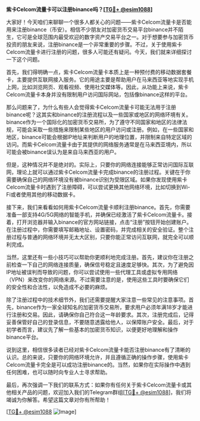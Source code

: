 **紫卡Celcom流量卡可以注册binance吗？[[TG💪+ @esim1088](https://t.me/s/esim1088)]**

大家好！今天咱们来聊聊一个很多人都关心的问题——紫卡Celcom流量卡是否能用来注册binance（币安）。相信不少朋友对加密货币交易平台binance并不陌生，它可是全球范围内最受欢迎的数字资产交易平台之一。对于想要参与加密货币投资的朋友来说，注册binance是一个非常重要的步骤。不过，关于使用紫卡Celcom流量卡进行注册的问题，很多人可能还有疑问。今天，我们就来详细探讨一下这个问题。

首先，我们得明确一点，紫卡Celcom流量卡本质上是一种预付费的移动数据套餐卡，主要提供互联网接入服务。它的用途主要是帮助用户在马来西亚等地实现手机上网，比如浏览网页、观看视频、使用社交媒体等。因此，从功能上来说，紫卡Celcom流量卡本身并没有限制用户访问国际网站，包括像binance这样的平台。

那么问题来了，为什么有些人会觉得紫卡Celcom流量卡可能无法用于注册binance呢？这其实和binance的注册流程以及一些国家或地区的网络环境有关。binance作为一个国际化的加密货币交易所，为了遵守不同国家和地区的法律法规，可能会采取一些措施来限制某些地区的用户访问或注册。例如，在一些国家和地区，binance可能会根据IP地址来判断用户的地理位置，并限制来自特定区域的访问。而紫卡Celcom流量卡由于其提供的网络服务通常是在马来西亚境内，所以可能会被binance误认为是来自马来西亚的用户。

但是，这种情况并不是绝对的。实际上，只要你的网络连接能够正常访问国际互联网，理论上就可以通过紫卡Celcom流量卡完成binance的注册过程。关键在于你需要确保自己的网络环境没有被binance识别为受限区域。如果你发现使用紫卡Celcom流量卡时遇到了注册障碍，可以尝试更换其他网络环境，比如切换到Wi-Fi或者使用其他的移动数据卡。

接下来，我们来看看如何用紫卡Celcom流量卡顺利注册binance。首先，你需要准备一部支持4G/5G网络的智能手机，并确保已经激活了紫卡Celcom流量卡。接着，打开浏览器并输入binance的官方网站链接，点击“注册”按钮开始创建账户。在注册过程中，你需要填写邮箱地址、设置密码，并完成相关的安全验证。整个注册过程与普通的网络环境并无太大区别，只要你能正常访问互联网，就完全可以顺利完成。

当然，这里还有一些小技巧可以帮助你更顺利地完成注册。首先，建议你在注册之前检查一下自己的网络连接质量，确保信号稳定且速度足够快。其次，为了避免因IP地址被误判而导致的问题，你可以尝试使用一些代理工具或虚拟专用网络（VPN）来改变你的网络来源。不过需要注意的是，使用这些工具时要确保它们的安全性和合法性，以免造成不必要的麻烦。

除了注册过程中的技术细节外，我们还需要提醒大家注意一些常见的注意事项。首先，binance作为一家全球知名的加密货币交易所，要求用户必须年满18岁才能进行注册和交易。因此，请确保你自己符合这一年龄要求。其次，注册完成后，记得妥善保管好自己的登录信息，不要随意透露给他人，以保障账户安全。最后，对于初学者而言，建议先了解一些基本的加密货币知识，以便更好地理解和操作binance平台。

说到这里，相信很多读者已经对紫卡Celcom流量卡能否注册binance有了清晰的认识。总的来说，只要你的网络环境允许，并且遵循正确的操作步骤，使用紫卡Celcom流量卡完全是可以成功注册binance的。当然，如果你在实际操作中遇到任何困难，也可以随时向专业人士寻求帮助。

最后，再次强调一下我们的联系方式：如果你有任何关于紫卡Celcom流量卡或其他相关产品的问题，欢迎加入我们的Telegram群组[[TG💪+ @esim1088](https://t.me/s/esim1088)]，我们将竭诚为你解答。希望这篇文章对你有所帮助！

[[TG💪+ @esim1088](https://t.me/s/esim1088) ![Image](https://i.postimg.cc/4NQfJmqS/Snipaste-2025-05-13-00-14-12.png)]